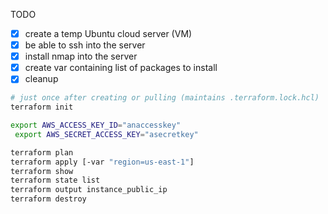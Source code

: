 TODO

* [x] create a temp Ubuntu cloud server (VM)
* [x] be able to ssh into the server
* [x] install nmap into the server
* [x] create var containing list of packages to install
* [x] cleanup

```sh
# just once after creating or pulling (maintains .terraform.lock.hcl)
terraform init

export AWS_ACCESS_KEY_ID="anaccesskey"
 export AWS_SECRET_ACCESS_KEY="asecretkey"

terraform plan
terraform apply [-var "region=us-east-1"]
terraform show
terraform state list
terraform output instance_public_ip
terraform destroy
```